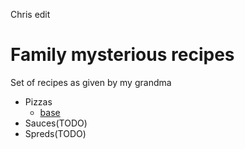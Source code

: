 Chris edit

# Family mysterious recipes

Set of recipes as given by my grandma

- Pizzas
    - [base](pizzas/base.md)
- Sauces(TODO)
- Spreds(TODO)